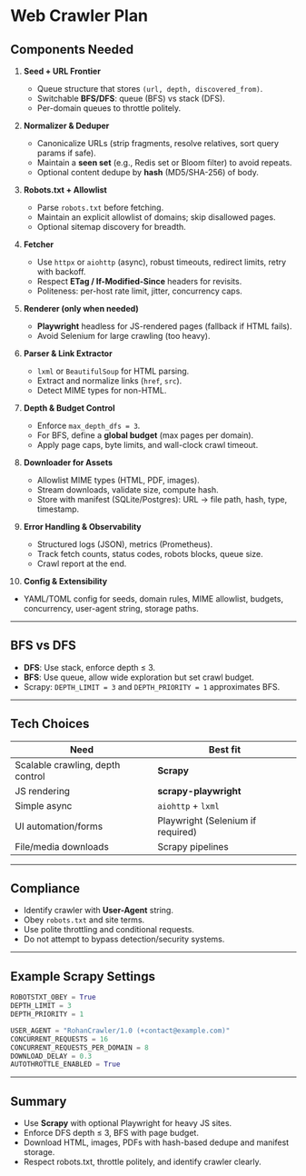 # Web Crawler Plan

## Components Needed

1. **Seed + URL Frontier**

    - Queue structure that stores `(url, depth, discovered_from)`.
    - Switchable **BFS/DFS**: queue (BFS) vs stack (DFS).
    - Per-domain queues to throttle politely.

2. **Normalizer & Deduper**

    - Canonicalize URLs (strip fragments, resolve relatives, sort query params if safe).
    - Maintain a **seen set** (e.g., Redis set or Bloom filter) to avoid repeats.
    - Optional content dedupe by **hash** (MD5/SHA-256) of body.

3. **Robots.txt + Allowlist**

    - Parse `robots.txt` before fetching.
    - Maintain an explicit allowlist of domains; skip disallowed pages.
    - Optional sitemap discovery for breadth.

4. **Fetcher**

    - Use `httpx` or `aiohttp` (async), robust timeouts, redirect limits, retry with backoff.
    - Respect **ETag / If-Modified-Since** headers for revisits.
    - Politeness: per-host rate limit, jitter, concurrency caps.

5. **Renderer (only when needed)**

    - **Playwright** headless for JS-rendered pages (fallback if HTML fails).
    - Avoid Selenium for large crawling (too heavy).

6. **Parser & Link Extractor**

    - `lxml` or `BeautifulSoup` for HTML parsing.
    - Extract and normalize links (`href`, `src`).
    - Detect MIME types for non-HTML.

7. **Depth & Budget Control**

    - Enforce `max_depth_dfs = 3`.
    - For BFS, define a **global budget** (max pages per domain).
    - Apply page caps, byte limits, and wall-clock crawl timeout.

8. **Downloader for Assets**

    - Allowlist MIME types (HTML, PDF, images).
    - Stream downloads, validate size, compute hash.
    - Store with manifest (SQLite/Postgres): URL → file path, hash, type, timestamp.

9. **Error Handling & Observability**

    - Structured logs (JSON), metrics (Prometheus).
    - Track fetch counts, status codes, robots blocks, queue size.
    - Crawl report at the end.

10. **Config & Extensibility**

-   YAML/TOML config for seeds, domain rules, MIME allowlist, budgets, concurrency, user-agent string, storage paths.

---

## BFS vs DFS

-   **DFS**: Use stack, enforce depth ≤ 3.
-   **BFS**: Use queue, allow wide exploration but set crawl budget.
-   Scrapy: `DEPTH_LIMIT = 3` and `DEPTH_PRIORITY = 1` approximates BFS.

---

## Tech Choices

| Need                             | Best fit                          |
| -------------------------------- | --------------------------------- |
| Scalable crawling, depth control | **Scrapy**                        |
| JS rendering                     | **scrapy-playwright**             |
| Simple async                     | `aiohttp` + `lxml`                |
| UI automation/forms              | Playwright (Selenium if required) |
| File/media downloads             | Scrapy pipelines                  |

---

## Compliance

-   Identify crawler with **User-Agent** string.
-   Obey `robots.txt` and site terms.
-   Use polite throttling and conditional requests.
-   Do not attempt to bypass detection/security systems.

---

## Example Scrapy Settings

```python
ROBOTSTXT_OBEY = True
DEPTH_LIMIT = 3
DEPTH_PRIORITY = 1

USER_AGENT = "RohanCrawler/1.0 (+contact@example.com)"
CONCURRENT_REQUESTS = 16
CONCURRENT_REQUESTS_PER_DOMAIN = 8
DOWNLOAD_DELAY = 0.3
AUTOTHROTTLE_ENABLED = True
```

---

## Summary

-   Use **Scrapy** with optional Playwright for heavy JS sites.
-   Enforce DFS depth ≤ 3, BFS with page budget.
-   Download HTML, images, PDFs with hash-based dedupe and manifest storage.
-   Respect robots.txt, throttle politely, and identify crawler clearly.
